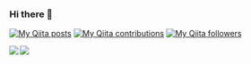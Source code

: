 ### Hi there 👋
[![My Qiita posts](https://qiita-badge.apiapi.app/s/grarich/posts.svg)](https://qiita.com/grarich)
[![My Qiita contributions](https://qiita-badge.apiapi.app/s/grarich/contributions.svg)](https://qiita.com/grarich)
[![My Qiita followers](https://qiita-badge.apiapi.app/s/grarich/followers.svg)](https://qiita.com/grarich)

<a href="https://github.com/anuraghazra/github-readme-stats">
  <img align="left" src="https://github-readme-stats.vercel.app/api?username=grarich123&count_private=true&show_icons=true" />
</a>
<a href="https://github.com/anuraghazra/github-readme-stats">
  <img align="left" src="https://github-readme-stats.vercel.app/api/top-langs/?username=grarich123&count_private=true&show_icons=true" />
</a>
